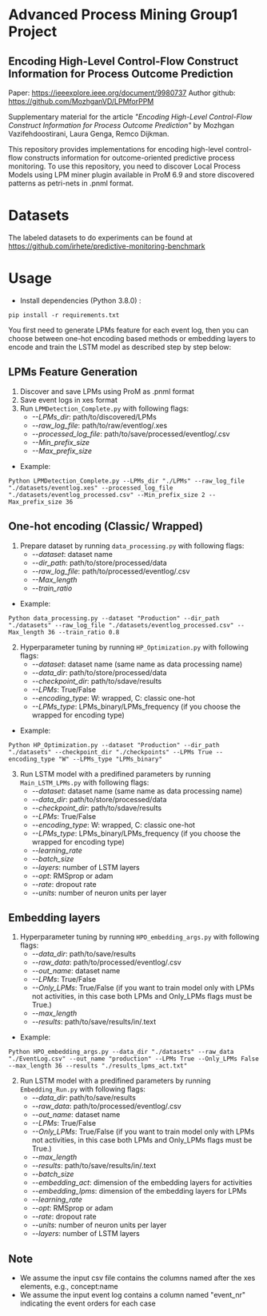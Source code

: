 # Advanced Process Mining Group1 Project
## Encoding High-Level Control-Flow Construct Information for Process Outcome Prediction
Paper: https://ieeexplore.ieee.org/document/9980737
Author github: https://github.com/MozhganVD/LPMforPPM

Supplementary material for the article *"Encoding High-Level Control-Flow Construct Information for Process Outcome Prediction"* by Mozhgan Vazifehdoostirani, Laura Genga, Remco Dijkman. 

This repository provides implementations for encoding high-level control-flow constructs information for outcome-oriented predictive process monitoring.
To use this repository, you need to discover Local Process Models using LPM miner plugin available in ProM 6.9 and store discovered patterns as petri-nets in .pnml format.


# Datasets
The labeled datasets to do experiments can be found at https://github.com/irhete/predictive-monitoring-benchmark 

# Usage

- Install dependencies (Python 3.8.0) :

```pip install -r requirements.txt```

You first need to generate LPMs feature for each event log, then you can choose between one-hot encoding based methods or embedding layers to encode and train the LSTM model as described step by step below:

## LPMs Feature Generation
1. Discover and save LPMs using ProM as .pnml format
2. Save event logs in xes format 
3. Run ```LPMDetection_Complete.py``` with following flags:
    -  *--LPMs_dir*: path/to/discovered/LPMs
    -  *--raw_log_file*: path/to/raw/eventlog/.xes
    -  *--processed_log_file*: path/to/save/processed/eventlog/.csv
    -  *--Min_prefix_size*
    -  *--Max_prefix_size*

- Example:

```Python LPMDetection_Complete.py --LPMs_dir "./LPMs" --raw_log_file "./datasets/eventlog.xes" --processed_log_file "./datasets/eventlog_processed.csv" --Min_prefix_size 2 --Max_prefix_size 36``` 

## One-hot encoding (Classic/ Wrapped)
1. Prepare dataset by running ```data_processing.py``` with following flags:
    -  *--dataset*: dataset name
    -  *--dir_path*: path/to/store/processed/data
    -  *--raw_log_file*: path/to/processed/eventlog/.csv
    -  *--Max_length*
    -  *--train_ratio*

- Example:

```Python data_processing.py --dataset "Production" --dir_path "./datasets" --raw_log_file "./datasets/eventlog_processed.csv" --Max_length 36 --train_ratio 0.8``` 

2. Hyperparameter tuning by running ```HP_Optimization.py``` with following flags:
    -  *--dataset*: dataset name (same name as data processing name)
    -  *--data_dir*: path/to/store/processed/data
    -  *--checkpoint_dir*: path/to/sdave/results
    -  *--LPMs*: True/False
    -  *--encoding_type*: W: wrapped, C: classic one-hot
    -  *--LPMs_type*: LPMs_binary/LPMs_frequency (if you choose the wrapped for encoding type)
    
- Example:

```Python HP_Optimization.py --dataset "Production" --dir_path "./datasets" --checkpoint_dir "./checkpoints" --LPMs True --encoding_type "W" --LPMs_type "LPMs_binary"``` 

3. Run LSTM model with a predifined parameters by running ```Main_LSTM_LPMs.py``` with following flags:
    -  *--dataset*: dataset name (same name as data processing name)
    -  *--data_dir*: path/to/store/processed/data
    -  *--checkpoint_dir*: path/to/sdave/results
    -  *--LPMs*: True/False
    -  *--encoding_type*: W: wrapped, C: classic one-hot
    -  *--LPMs_type*: LPMs_binary/LPMs_frequency (if you choose the wrapped for encoding type)
    -  *--learning_rate*
    -  *--batch_size*
    -  *--layers*: number of LSTM layers
    -  *--opt*: RMSprop or adam
    -  *--rate*: dropout rate
    -  *--units*: number of neuron units per layer
    
## Embedding layers 
1. Hyperparameter tuning by running ```HPO_embedding_args.py``` with following flags:
    -  *--data_dir*: path/to/save/results
    -  *--raw_data*: path/to/processed/eventlog/.csv
    -  *--out_name*: dataset name
    -  *--LPMs*: True/False
    -  *--Only_LPMs*: True/False (if you want to train model only with LPMs not activities, in this case both LPMs and Only_LPMs flags must be True.)
    -  *--max_length*
    -  *--results*: path/to/save/results/in/.text
    
 - Example:
 
 ```Python HPO_embedding_args.py --data_dir "./datasets" --raw_data "./EventLog.csv" --out_name "production" --LPMs True --Only_LPMs False --max_length 36 --results "./results_lpms_act.txt"``` 
 
2. Run LSTM model with a predifined parameters by running ```Embedding_Run.py``` with following flags:
    -  *--data_dir*: path/to/save/results
    -  *--raw_data*: path/to/processed/eventlog/.csv
    -  *--out_name*: dataset name
    -  *--LPMs*: True/False
    -  *--Only_LPMs*: True/False (if you want to train model only with LPMs not activities, in this case both LPMs and Only_LPMs flags must be True.)
    -  *--max_length*
    -  *--results*: path/to/save/results/in/.text
    -  *--batch_size*
    -  *--embedding_act*: dimension of the embedding layers for activities 
    -  *--embedding_lpms*: dimension of the embedding layers for LPMs
    -  *--learning_rate*
    -  *--opt*: RMSprop or adam
    -  *--rate*: dropout rate
    -  *--units*: number of neuron units per layer
    -  *--layers*: number of LSTM layers
    

## Note
- We assume the input csv file contains the columns named after the xes elements, e.g., concept:name
- We assume the input event log contains a column named "event_nr" indicating the event orders for each case 

    
